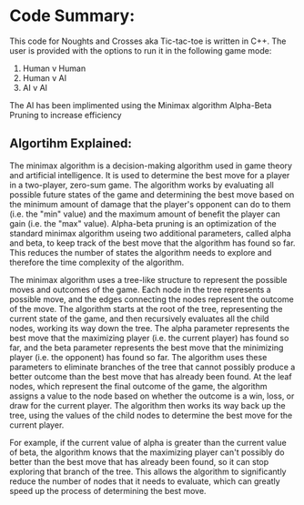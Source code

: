 # Code Summary:
This code for Noughts and Crosses aka Tic-tac-toe is written in C++. The user is provided with the options to run it in the following game mode:
1) Human v Human
2) Human v AI
3) AI v AI

 The AI has been implimented using the Minimax algorithm Alpha-Beta Pruning to increase efficiency
 
 ## Algortihm Explained:

The minimax algorithm is a decision-making algorithm used in game theory and artificial intelligence. It is used to determine the best move for a player in a two-player, zero-sum game. The algorithm works by evaluating all possible future states of the game and determining the best move based on the minimum amount of damage that the player's opponent can do to them (i.e. the "min" value) and the maximum amount of benefit the player can gain (i.e. the "max" value). Alpha-beta pruning is an optimization of the standard minimax algorithm useing two additional parameters, called alpha and beta, to keep track of the best move that the algorithm has found so far. This reduces the number of states the algorithm needs to explore and therefore the time complexity of the algorithm.

The minimax algorithm uses a tree-like structure to represent the possible moves and outcomes of the game. Each node in the tree represents a possible move, and the edges connecting the nodes represent the outcome of the move. The algorithm starts at the root of the tree, representing the current state of the game, and then recursively evaluates all the child nodes, working its way down the tree. The alpha parameter represents the best move that the maximizing player (i.e. the current player) has found so far, and the beta parameter represents the best move that the minimizing player (i.e. the opponent) has found so far. The algorithm uses these parameters to eliminate branches of the tree that cannot possibly produce a better outcome than the best move that has already been found. At the leaf nodes, which represent the final outcome of the game, the algorithm assigns a value to the node based on whether the outcome is a win, loss, or draw for the current player. The algorithm then works its way back up the tree, using the values of the child nodes to determine the best move for the current player.

For example, if the current value of alpha is greater than the current value of beta, the algorithm knows that the maximizing player can't possibly do better than the best move that has already been found, so it can stop exploring that branch of the tree. This allows the algorithm to significantly reduce the number of nodes that it needs to evaluate, which can greatly speed up the process of determining the best move.
